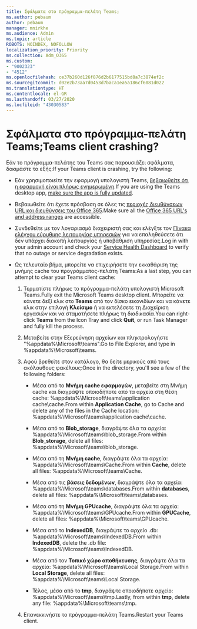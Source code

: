 ```yaml
---
title: Σφάλματα στο πρόγραμμα-πελάτη Teams;
ms.author: pebaum
author: pebaum
manager: mnirkhe
ms.audience: Admin
ms.topic: article
ROBOTS: NOINDEX, NOFOLLOW
localization_priority: Priority
ms.collection: Adm_O365
ms.custom:
- "9002323"
- "4512"
ms.openlocfilehash: ce37b260d126f876d2b6177515bd8a7c3874ef2c
ms.sourcegitcommit: d02e2b73aa7d0453d7baca1ea5a186cf6081d022
ms.translationtype: HT
ms.contentlocale: el-GR
ms.lasthandoff: 03/27/2020
ms.locfileid: "43030583"
---
```

# <a name="teams-client-crashing"></a><span data-ttu-id="ef9b8-102">Σφάλματα στο πρόγραμμα-πελάτη Teams;</span><span class="sxs-lookup"><span data-stu-id="ef9b8-102">Teams client crashing?</span></span>

<span data-ttu-id="ef9b8-103">Εάν το πρόγραμμα-πελάτης του Teams σας παρουσιάζει σφάλματα, δοκιμάστε τα εξής:</span><span class="sxs-lookup"><span data-stu-id="ef9b8-103">If your Teams client is crashing, try the following:</span></span>

- <span data-ttu-id="ef9b8-104">Εάν χρησιμοποιείτε την εφαρμογή υπολογιστή Teams, [βεβαιωθείτε ότι η εφαρμογή είναι πλήρως ενημερωμένη](https://support.office.com/article/Update-Microsoft-Teams-535a8e4b-45f0-4f6c-8b3d-91bca7a51db1).</span><span class="sxs-lookup"><span data-stu-id="ef9b8-104">If you are using the Teams desktop app, [make sure the app is fully updated](https://support.office.com/article/Update-Microsoft-Teams-535a8e4b-45f0-4f6c-8b3d-91bca7a51db1).</span></span>

- <span data-ttu-id="ef9b8-105">Βεβαιωθείτε ότι έχετε πρόσβαση σε όλες τις [περιοχές διευθύνσεων URL και διευθύνσεις του Office 365](https://docs.microsoft.com/microsoftteams/connectivity-issues).</span><span class="sxs-lookup"><span data-stu-id="ef9b8-105">Make sure all the [Office 365 URL's and address ranges](https://docs.microsoft.com/microsoftteams/connectivity-issues) are accessible.</span></span>

- <span data-ttu-id="ef9b8-106">Συνδεθείτε με τον λογαριασμό διαχειριστή σας και ελέγξτε τον [Πίνακα ελέγχου εύρυθμης λειτουργίας υπηρεσιών](https://docs.microsoft.com/office365/enterprise/view-service-health) για να επαληθεύσετε ότι δεν υπάρχει διακοπή λειτουργίας ή υποβάθμιση υπηρεσίας.</span><span class="sxs-lookup"><span data-stu-id="ef9b8-106">Log in with your admin account and check your [Service Health Dashboard](https://docs.microsoft.com/office365/enterprise/view-service-health) to verify that no outage or service degradation exists.</span></span>

 - <span data-ttu-id="ef9b8-107">Ως τελευταίο βήμα, μπορείτε να επιχειρήσετε την εκκαθάριση της μνήμης cache του προγράμματος-πελάτη Teams:</span><span class="sxs-lookup"><span data-stu-id="ef9b8-107">As a last step, you can attempt to clear your Teams client cache:</span></span>

    1.  <span data-ttu-id="ef9b8-108">Τερματίστε πλήρως το πρόγραμμα-πελάτη υπολογιστή Microsoft Teams.</span><span class="sxs-lookup"><span data-stu-id="ef9b8-108">Fully exit the Microsoft Teams desktop client.</span></span> <span data-ttu-id="ef9b8-109">Μπορείτε να κάνετε δεξί κλικ στο **Teams** από τον δίσκο εικονιδίων και να κάνετε κλικ στην επιλογή **Κλείσιμο** ή να εκτελέσετε τη Διαχείριση εργασιών και να σταματήσετε πλήρως τη διαδικασία.</span><span class="sxs-lookup"><span data-stu-id="ef9b8-109">You can right-click **Teams** from the Icon Tray and click **Quit**, or run Task Manager and fully kill the process.</span></span>

    2.  <span data-ttu-id="ef9b8-110">Μεταβείτε στην Εξερεύνηση αρχείων και πληκτρολογήστε "%appdata%\Microsoft\teams".</span><span class="sxs-lookup"><span data-stu-id="ef9b8-110">Go to File Explorer, and type in %appdata%\Microsoft\teams.</span></span>

    3.  <span data-ttu-id="ef9b8-111">Αφού βρεθείτε στον κατάλογο, θα δείτε μερικούς από τους ακόλουθους φακέλους:</span><span class="sxs-lookup"><span data-stu-id="ef9b8-111">Once in the directory, you'll see a few of the following folders:</span></span>

         - <span data-ttu-id="ef9b8-112">Μέσα από το **Μνήμη cache εφαρμογών**, μεταβείτε στη Μνήμη cache και διαγράψτε οποιοδήποτε από τα αρχεία στη θέση cache: %appdata%\Microsoft\teams\application cache\cache.</span><span class="sxs-lookup"><span data-stu-id="ef9b8-112">From within **Application Cache**, go to Cache and delete any of the files in the Cache location:  %appdata%\Microsoft\teams\application cache\cache.</span></span>

        - <span data-ttu-id="ef9b8-113">Μέσα από το **Blob_storage**, διαγράψτε όλα τα αρχεία: %appdata%\Microsoft\teams\blob_storage.</span><span class="sxs-lookup"><span data-stu-id="ef9b8-113">From within **Blob_storage**, delete all files: %appdata%\Microsoft\teams\blob_storage.</span></span>

        - <span data-ttu-id="ef9b8-114">Μέσα από τη **Μνήμη cache**, διαγράψτε όλα τα αρχεία: %appdata%\Microsoft\teams\Cache.</span><span class="sxs-lookup"><span data-stu-id="ef9b8-114">From within **Cache**, delete all files: %appdata%\Microsoft\teams\Cache.</span></span>

        - <span data-ttu-id="ef9b8-115">Μέσα από τις **βάσεις δεδομένων**, διαγράψτε όλα τα αρχεία: %appdata%\Microsoft\teams\databases.</span><span class="sxs-lookup"><span data-stu-id="ef9b8-115">From within **databases**, delete all files: %appdata%\Microsoft\teams\databases.</span></span>

        - <span data-ttu-id="ef9b8-116">Μέσα από τη **Μνήμη GPUcache**, διαγράψτε όλα τα αρχεία: %appdata%\Microsoft\teams\GPUcache.</span><span class="sxs-lookup"><span data-stu-id="ef9b8-116">From within **GPUCache**, delete all files: %appdata%\Microsoft\teams\GPUcache.</span></span>

        - <span data-ttu-id="ef9b8-117">Μέσα από το **IndexedDB**, διαγράψτε το αρχείο .db: %appdata%\Microsoft\teams\IndexedDB.</span><span class="sxs-lookup"><span data-stu-id="ef9b8-117">From within **IndexedDB**, delete the .db file: %appdata%\Microsoft\teams\IndexedDB.</span></span>

        - <span data-ttu-id="ef9b8-118">Μέσα από τον **Τοπικό χώρο αποθήκευσης**, διαγράψτε όλα τα αρχεία: %appdata%\Microsoft\teams\Local Storage.</span><span class="sxs-lookup"><span data-stu-id="ef9b8-118">From within **Local Storage**, delete all files: %appdata%\Microsoft\teams\Local Storage.</span></span>

        - <span data-ttu-id="ef9b8-119">Τέλος, μέσα από το **tmp**, διαγράψτε οποιοδήποτε αρχείο: %appdata%\Microsoft\teams\tmp.</span><span class="sxs-lookup"><span data-stu-id="ef9b8-119">Lastly, from within **tmp**, delete any file: %appdata%\Microsoft\teams\tmp.</span></span>

    4. <span data-ttu-id="ef9b8-120">Επανεκκινήστε το πρόγραμμα-πελάτη Teams.</span><span class="sxs-lookup"><span data-stu-id="ef9b8-120">Restart your Teams client.</span></span>
